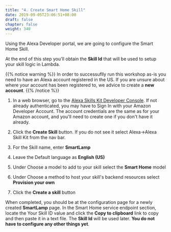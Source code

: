 ```yaml
---
title: "4. Create Smart Home Skill"
date: 2019-09-05T23:06:51+08:00
draft: false
chapter: false
weight: 340
---
```


Using the Alexa Developer portal, we are going to configure the Smart Home Skill. 

At the end of this step you'll obtain the **Skill Id** that will be used to setup your skill logic in Lambda.

{{% notice warning %}}
In order to successuflly run this workshop as-is you need to have an Alexa account registered in the US. If you are unsure about where your account has been registered to, we advice to create a **new account**.
{{% /notice %}}

1. In a web browser, go to the [Alexa Skills Kit Developer Console](https://developer.amazon.com/alexa/console/ask). 
If not already authenticated, you may have to Sign In with your Amazon Developer Account. The account credentials are the 
same as for your Amazon account, and you'll need to create one if you don't have it already.

1. Click the **Create Skill** button. If you do not see it select Alexa->Alexa Skill Kit from the nav bar.

1. For the Skill name, enter **SmartLamp**

1. Leave the Default language as **English (US)**

1. Under Choose a model to add to your skill select the **Smart Home** model

1. Under Choose a method to host your skill's backend resources 
select **Provision your own**

1. Click the **Create a skill** button


When completed, you should be at the configuration page for a newly created **SmartLamp** page.
In the Smart Home service endpoint section, locate the Your Skill ID value and click the 
**Copy to clipboard** link to copy and then paste it in a text file.
The **Skill Id** will be used later.  **You do not have to configure any other things yet**. 


